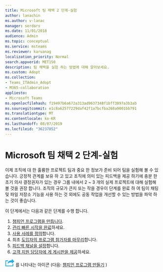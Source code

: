 ```yaml
---
title: Microsoft 팀 채택 2 단계-실험
author: lanachin
ms.author: v-lanac
manager: serdars
ms.date: 11/01/2018
audience: Admin
ms.topic: conceptual
ms.service: msteams
ms.reviewer: karuanag
localization_priority: Normal
search.appverid: MET150
description: 팀 채택을 실험 하는 방법에 대해 알아보세요.
ms.custom: Adopt
ms.collection:
- Teams_ITAdmin_Adopt
- M365-collaboration
appliesto:
- Microsoft Teams
ms.openlocfilehash: f19497b6a672a313ad9637348f1bff3897a3b3ab
ms.sourcegitcommit: e1c8a62577229daf42f1a7bcfba268a9001bb791
ms.translationtype: MT
ms.contentlocale: ko-KR
ms.lasthandoff: 08/07/2019
ms.locfileid: "36237852"
---
```

# <a name="microsoft-teams-adoption-phase-2---experiment"></a>Microsoft 팀 채택 2 단계-실험

이제 조직에 대 한 훌륭한 프로젝트 팀과 중요 한 정보가 준비 되어 팀을 실험해 볼 수 있습니다. 긍정적 관계를 보유 하 고 있고 조직에 의미 있는 피드백을 제공 하기에 충분 한 초기 의사 결정권자가 있는 경우 그룹 내에서 2 ~ 3 개의 실제 프로젝트에 대해 실험해 볼 것을 권장 합니다. 조직의 규모가 큰지 또는 작을 경우이 단계를 완료 하 여 팀이 채팅 및 파일 저장소 기능을 사용 하는 것 외에도 공동 작업을 개선할 수 있는 방법을 파악 하는 것이 좋습니다.  

이 단계에서는 다음과 같은 단계를 수행 합니다.

1. [챔피언 프로그램을 만듭니다](teams-adoption-create-champions-program.md).
2. [관리 빠른 시작을 완료](teams-adoption-governance-quick-start.md)하세요.
3. [사용 사례를 정의](teams-adoption-define-usage-scenarios.md)합니다.
4. 최초 [도입자의 프로그램 참가자를 마무리](teams-adoption-onboard-early-adopters.md)합니다.
5. [피드백 채널을 설정](teams-adoption-onboard-early-adopters.md#gather-feedback)합니다.
6. [고객 지원 담당자에 게 게시판을 제공](teams-adoption-onboard-support.md)하세요.

![다음 단계](media/teams-adoption-next-icon.png) 를 나타내는 아이콘 (다음: [챔피언 프로그램 만들기](teams-adoption-create-champions-program.md) )
